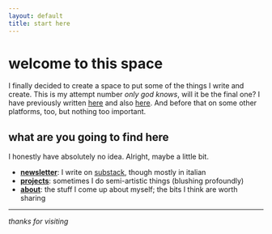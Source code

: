 ```yaml
---
layout: default
title: start here
---
```


# welcome to this space
I finally decided to create a space to put some of the things I write and create.
This is my attempt number _only god knows_, will it be the final one?
I have previously written [here](https://runningoutofshrimp.wordpress.com/) and also [here](https://theyjustwriteitoff.blogspot.com/). And before that on some other platforms, too, but nothing too important.

## what are you going to find here
I honestly have absolutely no idea. Alright, maybe a little bit.

- **[newsletter](/pages/newsletter/)**: I write on [substack](https://paolamasuzzo.substack.com/), though mostly in italian
- **[projects](/pages/projects/)**: sometimes I do semi-artistic things (blushing profoundly)
- **[about](/pages/about/)**: the stuff I come up about myself; the bits I think are worth sharing

---

*thanks for visiting*
